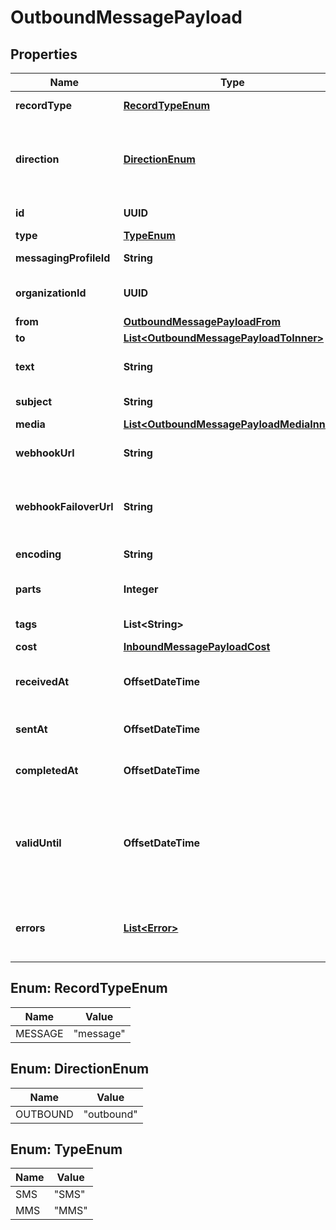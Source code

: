 

# OutboundMessagePayload


## Properties

| Name | Type | Description | Notes |
|------------ | ------------- | ------------- | -------------|
|**recordType** | [**RecordTypeEnum**](#RecordTypeEnum) | Identifies the type of the resource. |  [optional] |
|**direction** | [**DirectionEnum**](#DirectionEnum) | The direction of the message. Inbound messages are sent to you whereas outbound messages are sent from you. |  [optional] |
|**id** | **UUID** | Identifies the type of resource. |  [optional] |
|**type** | [**TypeEnum**](#TypeEnum) | The type of message. |  [optional] |
|**messagingProfileId** | **String** | Unique identifier for a messaging profile. |  [optional] |
|**organizationId** | **UUID** | The id of the organization the messaging profile belongs to. |  [optional] |
|**from** | [**OutboundMessagePayloadFrom**](OutboundMessagePayloadFrom.md) |  |  [optional] |
|**to** | [**List&lt;OutboundMessagePayloadToInner&gt;**](OutboundMessagePayloadToInner.md) |  |  [optional] |
|**text** | **String** | Message body (i.e., content) as a non-empty string.  **Required for SMS** |  [optional] |
|**subject** | **String** | Subject of multimedia message |  [optional] |
|**media** | [**List&lt;OutboundMessagePayloadMediaInner&gt;**](OutboundMessagePayloadMediaInner.md) |  |  [optional] |
|**webhookUrl** | **String** | The URL where webhooks related to this message will be sent. |  [optional] |
|**webhookFailoverUrl** | **String** | The failover URL where webhooks related to this message will be sent if sending to the primary URL fails. |  [optional] |
|**encoding** | **String** | Encoding scheme used for the message body. |  [optional] |
|**parts** | **Integer** | Number of parts into which the message&#39;s body must be split. |  [optional] |
|**tags** | **List&lt;String&gt;** | Tags associated with the resource. |  [optional] |
|**cost** | [**InboundMessagePayloadCost**](InboundMessagePayloadCost.md) |  |  [optional] |
|**receivedAt** | **OffsetDateTime** | ISO 8601 formatted date indicating when the message request was received. |  [optional] |
|**sentAt** | **OffsetDateTime** | ISO 8601 formatted date indicating when the message was sent. |  [optional] |
|**completedAt** | **OffsetDateTime** | ISO 8601 formatted date indicating when the message was finalized. |  [optional] |
|**validUntil** | **OffsetDateTime** | Message must be out of the queue by this time or else it will be discarded and marked as &#39;sending_failed&#39;. Once the message moves out of the queue, this field will be nulled |  [optional] |
|**errors** | [**List&lt;Error&gt;**](Error.md) | These errors may point at addressees when referring to unsuccessful/unconfirmed delivery statuses. |  [optional] |



## Enum: RecordTypeEnum

| Name | Value |
|---- | -----|
| MESSAGE | &quot;message&quot; |



## Enum: DirectionEnum

| Name | Value |
|---- | -----|
| OUTBOUND | &quot;outbound&quot; |



## Enum: TypeEnum

| Name | Value |
|---- | -----|
| SMS | &quot;SMS&quot; |
| MMS | &quot;MMS&quot; |



